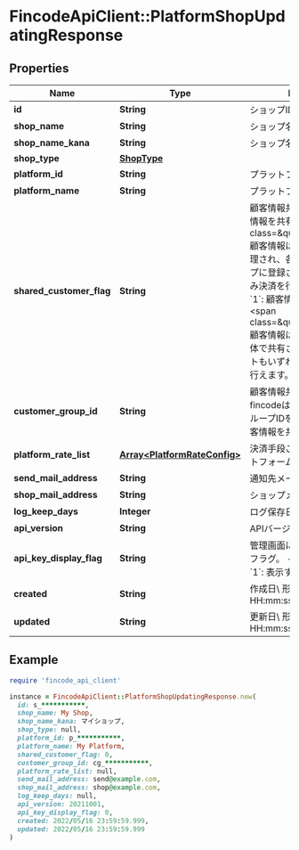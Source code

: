 # FincodeApiClient::PlatformShopUpdatingResponse

## Properties

| Name | Type | Description | Notes |
| ---- | ---- | ----------- | ----- |
| **id** | **String** | ショップID  | [optional] |
| **shop_name** | **String** | ショップ名  | [optional] |
| **shop_name_kana** | **String** | ショップ名（カナ）  | [optional] |
| **shop_type** | [**ShopType**](ShopType.md) |  | [optional] |
| **platform_id** | **String** | プラットフォームID  | [optional] |
| **platform_name** | **String** | プラットフォーム名  | [optional] |
| **shared_customer_flag** | **String** | 顧客情報共有フラグ  - &#x60;0&#x60;: 顧客情報を共有しない&lt;br /&gt;&lt;span class&#x3D;\&quot;smallText\&quot;&gt;顧客情報は各テナントごとに管理され、各テナントは自ショップに登録された顧客に対してのみ決済を行えます。&lt;/span&gt; - &#x60;1&#x60;: 顧客情報を共有する&lt;br /&gt;&lt;span class&#x3D;\&quot;smallText\&quot;&gt;顧客情報はプラットフォーム全体で共有され、いずれのテナントもいずれの顧客に対し決済を行えます。&lt;/span&gt;  | [optional] |
| **customer_group_id** | **String** | 顧客情報共有グループID\\ fincodeは同じ顧客情報共有グループIDを持つショップ間で顧客情報を共有します。  | [optional] |
| **platform_rate_list** | [**Array&lt;PlatformRateConfig&gt;**](PlatformRateConfig.md) | 決済手段ごとに存在するプラットフォーム手数料設定のリスト  | [optional] |
| **send_mail_address** | **String** | 通知先メールアドレス  | [optional] |
| **shop_mail_address** | **String** | ショップメールアドレス  | [optional] |
| **log_keep_days** | **Integer** | ログ保存日数  | [optional] |
| **api_version** | **String** | APIバージョン  | [optional] |
| **api_key_display_flag** | **String** | 管理画面におけるAPIキー表示フラグ。  - &#x60;0&#x60;: 表示しない - &#x60;1&#x60;: 表示する  | [optional] |
| **created** | **String** | 作成日\\ 形式：&#x60;yyyy/MM/dd HH:mm:ss.SSS&#x60;  | [optional] |
| **updated** | **String** | 更新日\\ 形式：&#x60;yyyy/MM/dd HH:mm:ss.SSS&#x60;  | [optional] |

## Example

```ruby
require 'fincode_api_client'

instance = FincodeApiClient::PlatformShopUpdatingResponse.new(
  id: s_***********,
  shop_name: My Shop,
  shop_name_kana: マイショップ,
  shop_type: null,
  platform_id: p_***********,
  platform_name: My Platform,
  shared_customer_flag: 0,
  customer_group_id: cg_***********,
  platform_rate_list: null,
  send_mail_address: send@example.com,
  shop_mail_address: shop@example.com,
  log_keep_days: null,
  api_version: 20211001,
  api_key_display_flag: 0,
  created: 2022/05/16 23:59:59.999,
  updated: 2022/05/16 23:59:59.999
)
```

